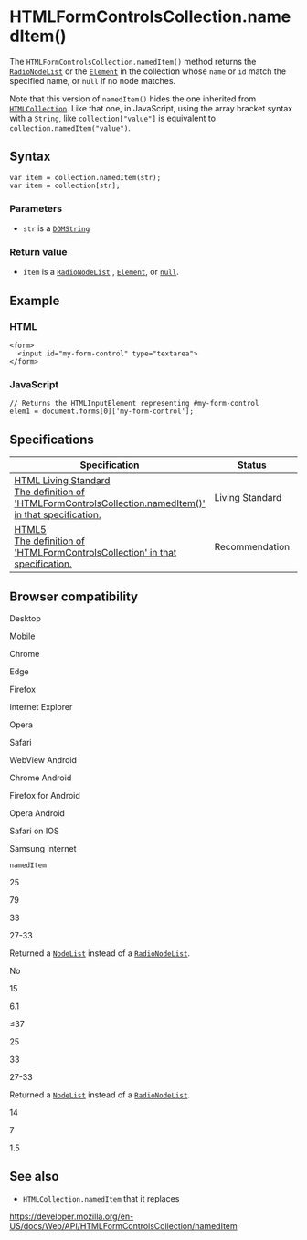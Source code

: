 HTMLFormControlsCollection.namedItem()
======================================

The `HTMLFormControlsCollection.namedItem()` method returns the [`RadioNodeList`](../radionodelist) or the [`Element`](../element) in the collection whose `name` or `id` match the specified name, or `null` if no node matches.

Note that this version of `namedItem()` hides the one inherited from [`HTMLCollection`](../htmlcollection). Like that one, in JavaScript, using the array bracket syntax with a [`String`](https://developer.mozilla.org/en-US/docs/Web/JavaScript/Reference/Global_Objects/String), like `collection["value"]` is equivalent to `collection.namedItem("value")`.

Syntax
------

    var item = collection.namedItem(str);
    var item = collection[str];

### Parameters

-   `str` is a [`DOMString`](../domstring)

### Return value

-   `item` is a [`RadioNodeList`](../radionodelist) , [`Element`](../element), or [`null`](https://developer.mozilla.org/en-US/docs/Web/JavaScript/Reference/Global_Objects/null).

Example
-------

### HTML

    <form>
      <input id="my-form-control" type="textarea">
    </form>

### JavaScript

    // Returns the HTMLInputElement representing #my-form-control
    elem1 = document.forms[0]['my-form-control'];

Specifications
--------------

<table><thead><tr class="header"><th>Specification</th><th>Status</th><th>Comment</th></tr></thead><tbody><tr class="odd"><td><a href="https://html.spec.whatwg.org/multipage/#dom-htmlformcontrolscollection-nameditem">HTML Living Standard<br />
<span class="small">The definition of 'HTMLFormControlsCollection.namedItem()' in that specification.</span></a></td><td><span class="spec-living">Living Standard</span></td><td></td></tr><tr class="even"><td><a href="https://www.w3.org/TR/html52/infrastructure.html#htmlformcontrolscollection">HTML5<br />
<span class="small">The definition of 'HTMLFormControlsCollection' in that specification.</span></a></td><td><span class="spec-rec">Recommendation</span></td><td>In this snapshot of <a href="https://html.spec.whatwg.org/multipage/">HTML Living Standard</a>, the <code>HTMLFormControlsCollections</code> is defined for the first time.</td></tr></tbody></table>

Browser compatibility
---------------------

Desktop

Mobile

Chrome

Edge

Firefox

Internet Explorer

Opera

Safari

WebView Android

Chrome Android

Firefox for Android

Opera Android

Safari on IOS

Samsung Internet

`namedItem`

25

79

33

27-33

Returned a [`NodeList`](https://developer.mozilla.org/docs/Web/API/NodeList) instead of a [`RadioNodeList`](https://developer.mozilla.org/docs/Web/API/RadioNodeList).

No

15

6.1

≤37

25

33

27-33

Returned a [`NodeList`](https://developer.mozilla.org/docs/Web/API/NodeList) instead of a [`RadioNodeList`](https://developer.mozilla.org/docs/Web/API/RadioNodeList).

14

7

1.5

See also
--------

-   <span class="page-not-created">`HTMLCollection.namedItem`</span> that it replaces

<a href="https://developer.mozilla.org/en-US/docs/Web/API/HTMLFormControlsCollection/namedItem" class="_attribution-link">https://developer.mozilla.org/en-US/docs/Web/API/HTMLFormControlsCollection/namedItem</a>
